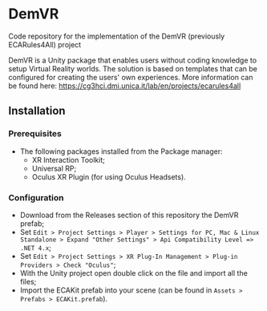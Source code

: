 # DemVR

Code repository for the implementation of the DemVR (previously ECARules4All) project

DemVR is a Unity package that enables users without coding knowledge to setup Virtual Reality worlds. The solution is based on templates that can be configured for creating the users' own experiences.
More information can be found here: https://cg3hci.dmi.unica.it/lab/en/projects/ecarules4all

## Installation

### Prerequisites

- The following packages installed from the Package manager:
  - XR Interaction Toolkit;
  - Universal RP;
  - Oculus XR Plugin (for using Oculus Headsets).

### Configuration

- Download from the Releases section of this repository the DemVR prefab;
- Set `Edit > Project Settings > Player > Settings for PC, Mac & Linux Standalone > Expand "Other Settings" > Api Compatibility Level => .NET 4.x`;
- Set `Edit > Project Settings > XR Plug-In Management > Plug-in Providers > Check "Oculus"`;
- With the Unity project open double click on the file and import all the files;
- Import the ECAKit prefab into your scene (can be found in `Assets > Prefabs > ECAKit.prefab`).
